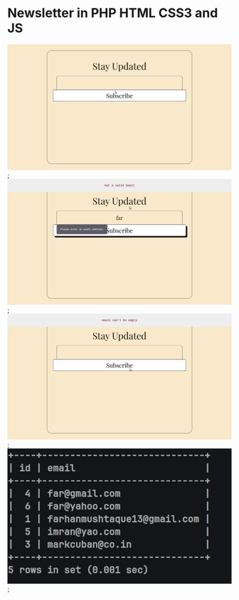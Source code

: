 # Newsletter in PHP HTML CSS3 and JS

![image](./newsletter.png);
![image](./newsletter_not_valid.png);
![image](./newsletter_empty.png);
![image](./newsletter_db.png);